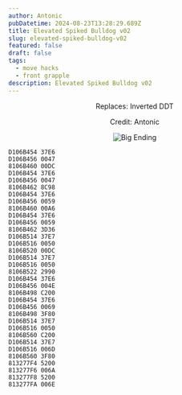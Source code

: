 ```yaml
---
author: Antonic
pubDatetime: 2024-08-23T13:28:29.689Z
title: Elevated Spiked Bulldog v02
slug: elevated-spiked-bulldog-v02
featured: false
draft: false
tags:
  - move hacks
  - front grapple
description: Elevated Spiked Bulldog v02
---
```

<center>
Replaces: Inverted DDT <p>
Credit: Antonic

![Big Ending](/assets/images/gifs/elevated-spike-bulldog-v2.gif)
</center>

```text
D106B454 37E6
D106B456 0047
8106B460 00DC
D106B454 37E6
D106B456 0047
8106B462 8C98
D106B454 37E6
D106B456 0059
8106B460 00A6
D106B454 37E6
D106B456 0059
8106B462 3D36
D106B514 37E7
D106B516 0050
8106B520 00DC
D106B514 37E7
D106B516 0050
8106B522 2990
D106B454 37E6
D106B456 004E
8106B498 C200
D106B454 37E6
D106B456 0069
8106B498 3F80
D106B514 37E7
D106B516 0050
8106B560 C200
D106B514 37E7
D106B516 006D
8106B560 3F80
813277F4 5200
813277F6 006A
813277F8 5200
813277FA 006E
```
